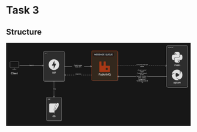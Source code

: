 # Task 3
## Structure
![alt text](https://github.com/bmyronov/fornova-test-task/blob/main/media/diagram_task3_1.png?raw=true)